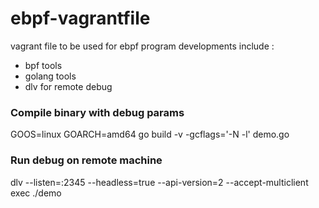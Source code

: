 # ebpf-vagrantfile

vagrant file to be used for ebpf program developments include :
- bpf tools 
- golang tools
- dlv for remote debug

### Compile binary with debug params

GOOS=linux GOARCH=amd64 go build -v -gcflags='-N -l' demo.go

### Run debug on remote machine

dlv --listen=:2345 --headless=true --api-version=2 --accept-multiclient exec ./demo


